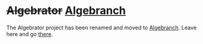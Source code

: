 # ~~Algebrator~~ [Algebranch](https://github.com/trebor/algebranch#algebranch)
The Algebrator project has been renamed and moved to [Algebranch](https://github.com/trebor/algebranch#algebranch).  Leave here and go [there](https://github.com/trebor/algebranch).
